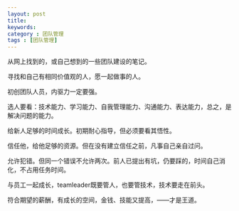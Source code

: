 ```yaml
---
layout: post
title: 
keywords: 
category : 团队管理
tags : [团队管理]
---
```

从网上找到的，或自己想到的一些团队建设的笔记。

<!-- more -->

寻找和自己有相同价值观的人，愿一起做事的人。

初创团队人员，内驱力一定要强。

选人要看：技术能力、学习能力、自我管理能力、沟通能力、表达能力，总之，是解决问题的能力。

给新人足够的时间成长。初期耐心指导，但必须要看其悟性。

信任他，给他足够的资源。但在没有建立信任之前，凡事自己亲自过问。

允许犯错。但同一个错误不允许两次。前人已提出有坑，仍要踩的，时间自己消化，不占用任务时间。

与员工一起成长，teamleader既要管人，也要管技术，技术要走在前头。

符合期望的薪酬，有成长的空间，金钱、技能又提高，——才是王道。
